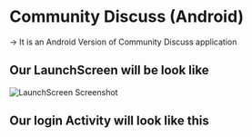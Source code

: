 # Community Discuss (Android)
-> It is an Android Version of Community Discuss application
## Our LaunchScreen will be look like

![LaunchScreen Screenshot](https://github.com/Community-Discuss/Android-Version/blob/master/9115015f-13b7-4f00-a890-7d3dbdb1234e.jpg)

## Our login Activity will look like this
